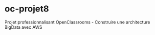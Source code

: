 # oc-projet8
Projet professionnalisant OpenClassrooms - Construire une architecture BigData avec AWS
